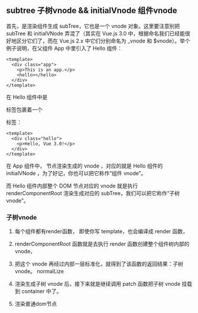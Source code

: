 ## subtree 子树vnode  &&  initialVnode 组件vnode

首先，是渲染组件生成 subTree，它也是一个 vnode 对象。这里要注意别把 subTree 和 initialVNode 弄混了（其实在 Vue.js 3.0 中，根据命名我们已经能很好地区分它们了，而在 Vue.js 2.x 中它们分别命名为 _vnode 和 $vnode）。举个例子说明，在父组件 App 中里引入了 Hello 组件：

```vue
<template>
  <div class="app">
    <p>This is an app.</p>
    <hello></hello>
  </div>
</template>
```

在 Hello 组件中是 <div> 标签包裹着一个 <p> 标签：

```vue
<template>
  <div class="hello">
    <p>Hello, Vue 3.0!</p>
  </div>
</template>
```


在 App 组件中， <hello> 节点渲染生成的 vnode ，对应的就是 Hello 组件的 initialVNode ，为了好记，你也可以把它称作“组件 vnode”。

而 Hello 组件内部整个 DOM 节点对应的 vnode 就是执行 renderComponentRoot 渲染生成对应的 subTree，我们可以把它称作“子树 vnode”。

### 子树vnode

1. 每个组件都有render函数， 即使你写 template，也会编译成 render 函数，

2. renderComponentRoot 函数就是去执行 render 函数创建整个组件树内部的 vnode，

3. 把这个 vnode 再经过内部一层标准化，就得到了该函数的返回结果：子树 vnode。 normalLize

4. 渲染生成子树 vnode 后，接下来就是继续调用 patch 函数把子树 vnode 挂载到 container 中了。

5. 渲染普通dom节点












